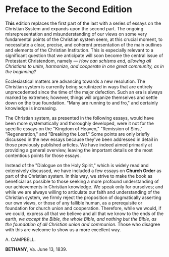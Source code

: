 # Preface to the Second Edition

**This** edition replaces the first part of the last with a series of essays on the Christian System and expands upon the second part. The ongoing misrepresentation and misunderstanding of our views on some very fundamental points of the Christian system seem, at this crucial moment, to necessitate a clear, precise, and coherent presentation of the main outlines and elements of the Christian Institution. This is especially relevant to a significant question that we anticipate will soon become the central issue of Protestant Christendom, namely — *How can schisms end, allowing all Christians to unite, harmonize, and cooperate in one great community, as in the beginning?*

Ecclesiastical matters are advancing towards a new resolution. The Christian system is currently being scrutinized in ways that are entirely unprecedented since the time of the major defection. Such an era is always marked by extremes; however, things will organize themselves and settle down on the true foundation. "Many are running to and fro," and certainly knowledge is increasing.

The Christian system, as presented in the following essays, would have been more systematically and thoroughly developed, were it not for the specific essays on the "Kingdom of Heaven," "Remission of Sins," "Regeneration," and "Breaking the Loaf." Some points are only briefly discussed in the new essays because they've been addressed in detail in those previously published articles. We have indeed aimed primarily at providing a general overview, leaving the important details on the most contentious points for those essays.

Instead of the "Dialogue on the Holy Spirit," which is widely read and extensively discussed, we have included a few essays on **Church Order** as part of the Christian system. In this way, we strive to make the book as beneficial as possible to those seeking a more profound understanding of our achievements in Christian knowledge. We speak only for ourselves; and while we are always willing to articulate our faith and understanding of the Christian system, we firmly reject the proposition of dogmatically asserting our own views, or those of any fallible human, as a prerequisite or foundation for church union and cooperation. Therefore, while we would, if we could, express all that we believe and all that we know to the ends of the earth, *we accept the Bible, the whole Bible, and nothing but the Bible, as the foundation of all Christian union and communion.* Those who disagree with this are welcome to show us a more excellent way.

A. CAMPBELL.

**BETHANY**, Va. June 13, 1839.